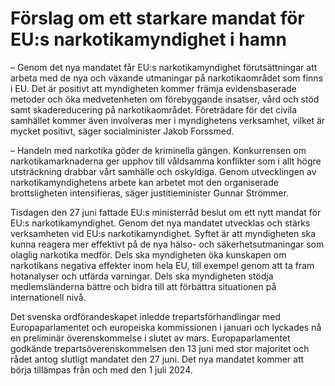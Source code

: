 # Förslag om ett starkare mandat för EU:s narkotikamyndighet i hamn

– Genom det nya mandatet får EU:s narkotikamyndighet förutsättningar att arbeta med de nya och växande utmaningar på narkotikaområdet som finns i EU. Det är positivt att myndigheten kommer främja evidensbaserade metoder och öka medvetenheten om förebyggande insatser, vård och stöd samt skadereducering på narkotikaområdet. Företrädare för det civila samhället kommer även involveras mer i myndighetens verksamhet, vilket är mycket positivt, säger socialminister Jakob Forssmed.

– Handeln med narkotika göder de kriminella gängen. Konkurrensen om narkotikamarknaderna ger upphov till våldsamma konflikter som i allt högre utsträckning drabbar vårt samhälle och oskyldiga. Genom utvecklingen av narkotikamyndighetens arbete kan arbetet mot den organiserade brottsligheten intensifieras, säger justitieminister Gunnar Strömmer.

Tisdagen den 27 juni fattade EU:s ministerråd beslut om ett nytt mandat för EU:s narkotikamyndighet. Genom det nya mandatet utvecklas och stärks verksamheten vid EU:s narkotikamyndighet. Syftet är att myndigheten ska kunna reagera mer effektivt på de nya hälso\- och säkerhetsutmaningar som olaglig narkotika medför. Dels ska myndigheten öka kunskapen om narkotikans negativa effekter inom hela EU, till exempel genom att ta fram hotanalyser och utfärda varningar. Dels ska myndigheten stödja medlemsländerna bättre och bidra till att förbättra situationen på internationell nivå.

Det svenska ordförandeskapet inledde trepartsförhandlingar med Europaparlamentet och europeiska kommissionen i januari och lyckades nå en preliminär överenskommelse i slutet av mars. Europaparlamentet godkände trepartsöverenskommelsen den 13 juni med stor majoritet och rådet antog slutligt mandatet den 27 juni. Det nya mandatet kommer att börja tillämpas från och med den 1 juli 2024\.
